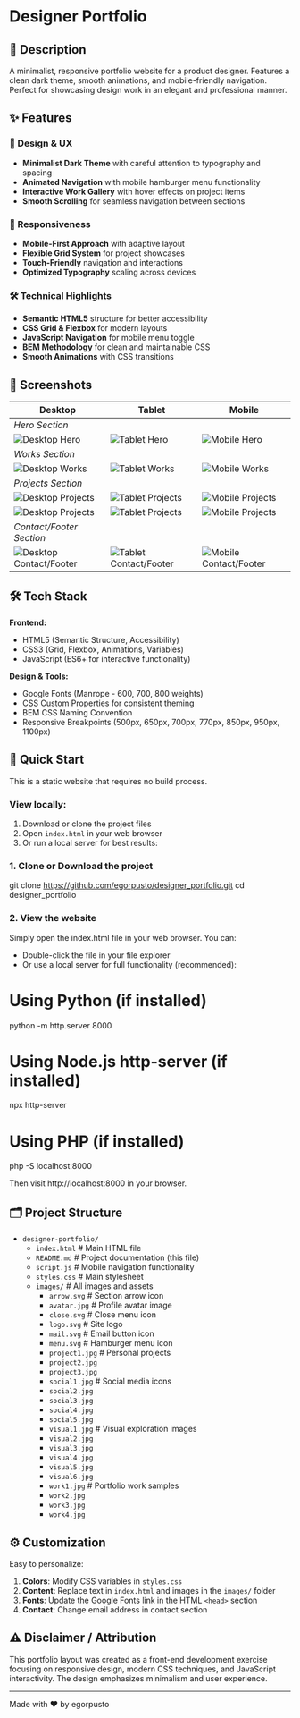 # Designer Portfolio

## 📝 Description
A minimalist, responsive portfolio website for a product designer. Features a clean dark theme, smooth animations, and mobile-friendly navigation. Perfect for showcasing design work in an elegant and professional manner.

## ✨ Features

### 🎨 Design & UX
- **Minimalist Dark Theme** with careful attention to typography and spacing
- **Animated Navigation** with mobile hamburger menu functionality
- **Interactive Work Gallery** with hover effects on project items
- **Smooth Scrolling** for seamless navigation between sections

### 📱 Responsiveness
- **Mobile-First Approach** with adaptive layout
- **Flexible Grid System** for project showcases
- **Touch-Friendly** navigation and interactions
- **Optimized Typography** scaling across devices

### 🛠 Technical Highlights
- **Semantic HTML5** structure for better accessibility
- **CSS Grid & Flexbox** for modern layouts
- **JavaScript Navigation** for mobile menu toggle
- **BEM Methodology** for clean and maintainable CSS
- **Smooth Animations** with CSS transitions

## 📸 Screenshots

| Desktop | Tablet | Mobile |
|--------------|-------------------|--------------|
| *Hero Section*|
| ![Desktop Hero](images/screenshots/desktop-hero.jpg) | ![Tablet Hero](images/screenshots/tablet-hero.jpg) | ![Mobile Hero](images/screenshots/phone-hero.jpg) |
| *Works Section*|
| ![Desktop Works](images/screenshots/desktop-works.jpg) | ![Tablet Works](images/screenshots/tablet-works.jpg) | ![Mobile Works](images/screenshots/phone-works.jpg) |
| *Projects Section*|
| ![Desktop Projects](images/screenshots/desktop-featured-work.jpg) | ![Tablet Projects](images/screenshots/tablet-desktop-featured-work.jpg) | ![Mobile Projects](images/screenshots/phone-desktop-featured-work.jpg) |
| ![Desktop Projects](images/screenshots/desktop-personal-projects.jpg) | ![Tablet Projects](images/screenshots/tablet-personal-projects.jpg) | ![Mobile Projects](images/screenshots/phone-personal-projects.jpg) |
| *Contact/Footer Section*|
| ![Desktop Contact/Footer](images/screenshots/desktop-contact:footer.jpg) | ![Tablet Contact/Footer](images/screenshots/tablet-contact:footer.jpg) | ![Mobile Contact/Footer](images/screenshots/phone-contact:footer.jpg) |

## 🛠 Tech Stack

**Frontend:**
- HTML5 (Semantic Structure, Accessibility)
- CSS3 (Grid, Flexbox, Animations, Variables)
- JavaScript (ES6+ for interactive functionality)

**Design & Tools:**
- Google Fonts (Manrope - 600, 700, 800 weights)
- CSS Custom Properties for consistent theming
- BEM CSS Naming Convention
- Responsive Breakpoints (500px, 650px, 700px, 770px, 850px, 950px, 1100px)

## 🚀 Quick Start

This is a static website that requires no build process.

### View locally:
1. Download or clone the project files
2. Open `index.html` in your web browser
3. Or run a local server for best results:

### 1. Clone or Download the project

git clone https://github.com/egorpusto/designer_portfolio.git
cd designer_portfolio

### 2. View the website

Simply open the index.html file in your web browser. You can:

* Double-click the file in your file explorer
* Or use a local server for full functionality (recommended):

# Using Python (if installed)
python -m http.server 8000

# Using Node.js http-server (if installed)
npx http-server

# Using PHP (if installed)
php -S localhost:8000

Then visit http://localhost:8000 in your browser.

## 🗂 Project Structure

- `designer-portfolio/`       
  - `index.html`            # Main HTML file
  - `README.md`             # Project documentation (this file)
  - `script.js`             # Mobile navigation functionality
  - `styles.css`            # Main stylesheet
  - `images/`               # All images and assets
    - `arrow.svg`             # Section arrow icon
    - `avatar.jpg`            # Profile avatar image
    - `close.svg`             # Close menu icon
    - `logo.svg`              # Site logo 
    - `mail.svg`              # Email button icon
    - `menu.svg`              # Hamburger menu icon
    - `project1.jpg`          # Personal projects
    - `project2.jpg`  
    - `project3.jpg`  
    - `social1.jpg`           # Social media icons
    - `social2.jpg`
    - `social3.jpg`
    - `social4.jpg`
    - `social5.jpg`
    - `visual1.jpg`           # Visual exploration images
    - `visual2.jpg`
    - `visual3.jpg`
    - `visual4.jpg`
    - `visual5.jpg`
    - `visual6.jpg`
    - `work1.jpg`             # Portfolio work samples
    - `work2.jpg`
    - `work3.jpg`
    - `work4.jpg`

## ⚙️ Customization

Easy to personalize:

1.  **Colors**: Modify CSS variables in `styles.css`
2.  **Content**: Replace text in `index.html` and images in the `images/` folder
3.  **Fonts**: Update the Google Fonts link in the HTML `<head>` section
4.  **Contact**: Change email address in contact section

## ⚠️ Disclaimer / Attribution

This portfolio layout was created as a front-end development exercise focusing on responsive design, modern CSS techniques, and JavaScript interactivity. The design emphasizes minimalism and user experience.

---

Made with ❤️ by egorpusto